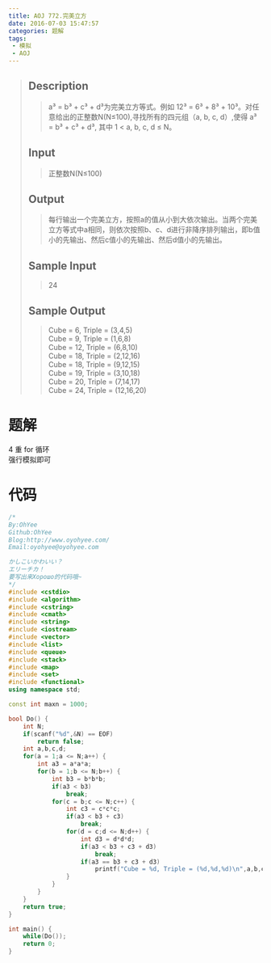 ```yaml
---
title: AOJ 772.完美立方
date: 2016-07-03 15:47:57
categories: 题解
tags:
 - 模拟
 - AOJ
---
```

> ## Description  
>> a³ = b³ + c³ + d³为完美立方等式。例如 12³ = 6³ + 8³ + 10³。对任意给出的正整数N(N≤100),寻找所有的四元组（a, b, c, d）,使得 a³ = b³ + c³ + d³, 其中 1 < a, b, c, d ≤ N。  
>   <!--more-->
> ## Input  
>> 正整数N(N≤100)  
>   
> ## Output  
>> 每行输出一个完美立方，按照a的值从小到大依次输出。当两个完美立方等式中a相同，则依次按照b、c、d进行非降序排列输出，即b值小的先输出、然后c值小的先输出、然后d值小的先输出。  
>   
> ## Sample Input  
>> 24  
>   
> ## Sample Output  
>> Cube = 6, Triple = (3,4,5)  
>> Cube = 9, Triple = (1,6,8)  
>> Cube = 12, Triple = (6,8,10)  
>> Cube = 18, Triple = (2,12,16)  
>> Cube = 18, Triple = (9,12,15)  
>> Cube = 19, Triple = (3,10,18)  
>> Cube = 20, Triple = (7,14,17)  
>> Cube = 24, Triple = (12,16,20)  

# 题解

 4 重 for 循环  
 强行模拟即可  

# 代码
```cpp 完美立方 https://github.com/OhYee/ACM.github.io/blob/master/AOJ/773.%E6%95%B0%E5%AD%97%E4%B8%89%E8%A7%92%E5%BD%A2.cpp 代码备份
/*
By:OhYee
Github:OhYee
Blog:http://www.oyohyee.com/
Email:oyohyee@oyohyee.com

かしこいかわいい？
エリーチカ！
要写出来Хорошо的代码哦~
*/
#include <cstdio>
#include <algorithm>
#include <cstring>
#include <cmath>
#include <string>
#include <iostream>
#include <vector>
#include <list>
#include <queue>
#include <stack>
#include <map>
#include <set>
#include <functional>
using namespace std;

const int maxn = 1000;

bool Do() {
    int N;
    if(scanf("%d",&N) == EOF)
        return false;
    int a,b,c,d;
    for(a = 1;a <= N;a++) {
        int a3 = a*a*a;
        for(b = 1;b <= N;b++) {
            int b3 = b*b*b;
            if(a3 < b3)
                break;
            for(c = b;c <= N;c++) {
                int c3 = c*c*c;
                if(a3 < b3 + c3)
                    break;
                for(d = c;d <= N;d++) {
                    int d3 = d*d*d;
                    if(a3 < b3 + c3 + d3)
                        break;
                    if(a3 == b3 + c3 + d3)
                        printf("Cube = %d, Triple = (%d,%d,%d)\n",a,b,c,d);
                }
            }
        }
    }
    return true;
}

int main() {
    while(Do());
    return 0;
}
```
